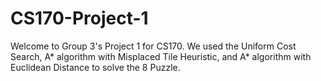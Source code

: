 # CS170-Project-1
Welcome to Group 3's Project 1 for CS170.
We used the Uniform Cost Search, A* algorithm with Misplaced Tile Heuristic, and A* algorithm with Euclidean Distance to solve the 8 Puzzle.
